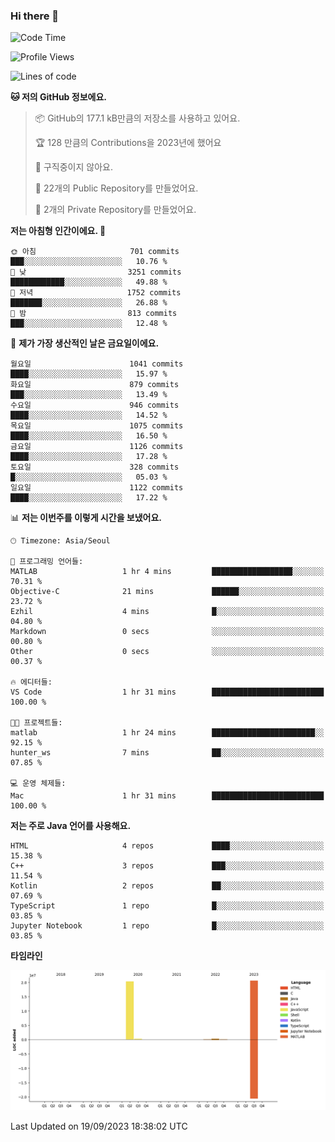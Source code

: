 ### Hi there 👋

<!--
**otm0937/otm0937** is a ✨ _special_ ✨ repository because its `README.md` (this file) appears on your GitHub profile.

Here are some ideas to get you started:

- 🔭 I’m currently working on ...
- 🌱 I’m currently learning ...
- 👯 I’m looking to collaborate on ...
- 🤔 I’m looking for help with ...
- 💬 Ask me about ...
- 📫 How to reach me: ...
- 😄 Pronouns: ...
- ⚡ Fun fact: ...
-->

  <!--START_SECTION:waka-->
![Code Time](http://img.shields.io/badge/Code%20Time-1%2C002%20hrs%2024%20mins-blue)

![Profile Views](http://img.shields.io/badge/Profile%20Views-0-blue)

![Lines of code](https://img.shields.io/badge/%EC%A0%80%EB%8A%94%20%EC%97%AC%ED%83%9C%EA%B9%8C%EC%A7%80%20-41.9%20million%20%EC%A4%84%EC%9D%98%20%EC%BD%94%EB%93%9C%EB%A5%BC%20%EC%9E%91%EC%84%B1%ED%96%88%EC%96%B4%EC%9A%94.-blue)

**🐱 저의 GitHub 정보에요.** 

> 📦 GitHub의 177.1 kB만큼의 저장소를 사용하고 있어요. 
 > 
> 🏆 128 만큼의 Contributions을 2023년에 했어요
 > 
> 🚫 구직중이지 않아요.
 > 
> 📜 22개의 Public Repository를 만들었어요. 
 > 
> 🔑 2개의 Private Repository를 만들었어요. 
 > 
**저는 아침형 인간이에요. 🐤** 

```text
🌞 아침                     701 commits         ███░░░░░░░░░░░░░░░░░░░░░░   10.76 % 
🌆 낮　                     3251 commits        ████████████░░░░░░░░░░░░░   49.88 % 
🌃 저녁                     1752 commits        ███████░░░░░░░░░░░░░░░░░░   26.88 % 
🌙 밤　                     813 commits         ███░░░░░░░░░░░░░░░░░░░░░░   12.48 % 
```
📅 **제가 가장 생산적인 날은 금요일이에요.** 

```text
월요일                      1041 commits        ████░░░░░░░░░░░░░░░░░░░░░   15.97 % 
화요일                      879 commits         ███░░░░░░░░░░░░░░░░░░░░░░   13.49 % 
수요일                      946 commits         ████░░░░░░░░░░░░░░░░░░░░░   14.52 % 
목요일                      1075 commits        ████░░░░░░░░░░░░░░░░░░░░░   16.50 % 
금요일                      1126 commits        ████░░░░░░░░░░░░░░░░░░░░░   17.28 % 
토요일                      328 commits         █░░░░░░░░░░░░░░░░░░░░░░░░   05.03 % 
일요일                      1122 commits        ████░░░░░░░░░░░░░░░░░░░░░   17.22 % 
```


📊 **저는 이번주를 이렇게 시간을 보냈어요.** 

```text
🕑︎ Timezone: Asia/Seoul

💬 프로그래밍 언어들: 
MATLAB                   1 hr 4 mins         ██████████████████░░░░░░░   70.31 % 
Objective-C              21 mins             ██████░░░░░░░░░░░░░░░░░░░   23.72 % 
Ezhil                    4 mins              █░░░░░░░░░░░░░░░░░░░░░░░░   04.80 % 
Markdown                 0 secs              ░░░░░░░░░░░░░░░░░░░░░░░░░   00.80 % 
Other                    0 secs              ░░░░░░░░░░░░░░░░░░░░░░░░░   00.37 % 

🔥 에디터들: 
VS Code                  1 hr 31 mins        █████████████████████████   100.00 % 

🐱‍💻 프로젝트들: 
matlab                   1 hr 24 mins        ███████████████████████░░   92.15 % 
hunter_ws                7 mins              ██░░░░░░░░░░░░░░░░░░░░░░░   07.85 % 

💻 운영 체제들: 
Mac                      1 hr 31 mins        █████████████████████████   100.00 % 
```

**저는 주로 Java 언어를 사용해요.** 

```text
HTML                     4 repos             ████░░░░░░░░░░░░░░░░░░░░░   15.38 % 
C++                      3 repos             ███░░░░░░░░░░░░░░░░░░░░░░   11.54 % 
Kotlin                   2 repos             ██░░░░░░░░░░░░░░░░░░░░░░░   07.69 % 
TypeScript               1 repo              █░░░░░░░░░░░░░░░░░░░░░░░░   03.85 % 
Jupyter Notebook         1 repo              █░░░░░░░░░░░░░░░░░░░░░░░░   03.85 % 
```



**타임라인**

![Lines of Code chart](https://raw.githubusercontent.com/otm0937/otm0937/main/assets/bar_graph.png)


 Last Updated on 19/09/2023 18:38:02 UTC
<!--END_SECTION:waka-->
